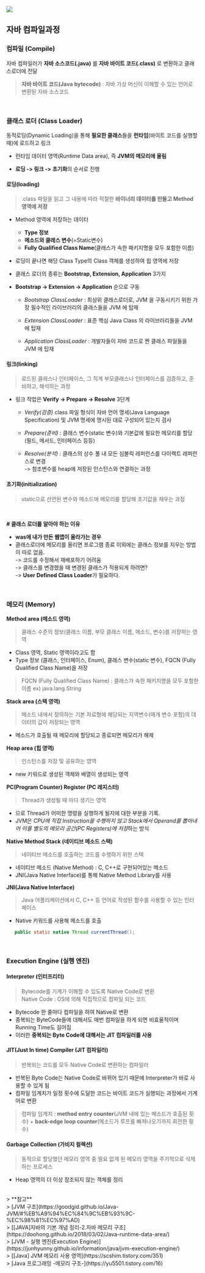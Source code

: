 ![](https://goodgid.github.io/assets/img/java/Java-JVM_1.png)
<h2>자바 컴파일과정</h2>

### 컴파일 (Compile)

자바 컴파일러가 **자바 소스코드(.java)** 를 **자바 바이트 코드(.class)** 로 변환하고 클래스로더에 전달

> **자바 바이트 코드(Java bytecode)** : 자바 가상 머신이 이해할 수 있는 언어로 변환된 자바 소스코드

<br>

### 클래스 로더 (Class Loader)

동적로딩(Dynamic Loading)을 통해 **필요한 클래스**들을 **런타임**(바이트 코드를 실행할 때)에 로드하고 링크

   - 런타임 데이터 영역(Runtime Data area), 즉 **JVM의 메모리에 올림**

   - **로딩 -> 링크 -> 초기화**의 순서로 진행


#### 로딩(loading)

> .class 파일을 읽고 그 내용에 따라 적절한 **바이너리 데이터를 만들고 Method 영역에 저장**

- Method 영역에 저장하는 데이터
  - **Type 정보**
  - **메소드와 클래스 변수**(=Static변수)
  - **Fully Qualified Class Name**(클래스가 속한 패키지명을 모두 포함한 이름)

- 로딩이 끝나면 해당 Class Type의 Class 객체를 생성하여 힙 영역에 저장
- 클래스 로더의 종류는 **Bootstrap, Extension, Application** 3가지
- **Bootstrap -> Extension -> Application** 순으로 구동

   - *Bootstrap ClassLoader*
 : 최상위 클래스로더로, JVM 을 구동시키기 위한 가장 필수적인 라이브러리의 클래스들을 JVM 에 탑재

   - *Extension ClassLoader*
 : 표준 핵심 Java Class 의 라이브러리들을 JVM 에 탑재

   - *Application ClassLoader*
 : 개발자들이 자바 코드로 짠 클래스 파일들을 JVM 에 탑재


#### 링크(linking)

> 로드된 클래스나 인터페이스, 그 직계 부모클래스나 인터페이스를 검증하고, 준비하고, 해석하는 과정

- 링크 작업은 **Verify -> Prepare -> Resolve** 3단계

   - *Verify(검증)*
class 파일 형식이 자바 언어 명세(Java Language Specification) 및 JVM 명세에 명시된 대로 구성되어 있는지 검사

   - *Prepare(준비)*
 : 클래스 변수(static 변수)와 기본값에 필요한 메모리를 할당 (필드, 메서드, 인터페이스 등등)

   - *Resolve(분석)*
 : 클래스의 상수 풀 내 모든 심볼릭 레퍼런스를 다이렉트 레퍼런스로 변경<br>
  -> 참조변수를 heap에 저장된 인스턴스와 연결하는 과정


#### 초기화(initialization)

> static으로 선언된 변수와 메소드에 메모리를 할당해 초기값을 채우는 과정

<br>

**# 클래스 로더를 알아야 하는 이유**

- **was에 내가 만든 웹앱이 올라가는 경우**
- 클래스로더에 메모리를 올리면 프로그램 종료 이외에는 클래스 정보를 지우는 방법이 따로 없음.<br>
  -> 코드를 수정해서 재배포하기 어려움 <br>
  -> 클래스를 변경했을 때 변경된 클래스가 적용되게 하려면? <br>
  -> **User Defined Class Loader**가 필요하다.

<br>

### 메모리 (Memory)

**Method area (메소드 영역)**
> 클래스 수준의 정보(클래스 이름, 부모 클래스 이름, 메소드, 변수)를 저장하는 영역
- Class 영역, Static 영역이라고도 함
- Type 정보 (클래스, 인터페이스, Enum), 클래스 변수(static 변수), FQCN (Fully Qualified Class Name)을 저장
> FQCN (Fully Qualified Class Name) : 클래스가 속한 패키지명을 모두 포함한 이름
    ex) java.lang.String

**Stack area (스택 영역)**
> 메소드 내에서 정의하는 기본 자료형에 해당되는 지역변수(매개 변수 포함)의 데이터의 값이 저장되는 영역
- 메소드가 호출될 때 메모리에 할당되고 종료되면 메모리가 해제

**Heap area (힙 영역)**
> 인스턴스를 저장 및 공유하는 영역
- new 키워드로 생성된 객체와 배열이 생성되는 영역

**PC(Program Counter) Register (PC 레지스터)**
> Thread가 생성될 때 마다 생기는 영역
- 으로 Thread가 어떠한 명령을 실행하게 될지에 대한 부분을 기록.
- JVM은 *CPU에 직접 Instruction을 수행하지 않고 Stack에서 Operand를 뽑아내어 이를 별도의 메모리 공간(PC Registers)에 저장*하는 방식

**Native Method Stack (네이티브 메소드 스택)**
> 네이티브 메소드를 호출하는 코드를 수행하기 위한 스택
- 네이티브 메소드 (Native Method) : C, C++로 구현되어있는 메소드
- JNI(Java Native Interface)를 통해 Native Method Library를 사용

**JNI(Java Native Interface)**
> Java 어플리케이션에서 C, C++ 등 언어로 작성된 함수를 사용할 수 있는 인터페이스
- Native 키워드를 사용해 메소드를 호출
```java
   public static native Thread currentThread();
```
<br>

### Execution Engine (실행 엔진)

#### Interpreter (인터프리터)
> Bytecode를 기계가 이해할 수 있도록 Native Code로 변환<br>
> Native Code : OS에 의해 직접적으로 컴파일 되는 코드

- Bytecode 한 줄마다 컴파일을 하여 Native로 변환
- 중복되는 ByteCode들에 대해서도 매번 컴파일을 하게 되면 비효율적이며 Running Time도 길어짐
- 이러한 **중복되는 Byte Code에 대해서는 JIT 컴파일러를 사용**


#### JIT(Just In time) Compiler (JIT 컴파일러)
> 반복되는 코드를 모두 Native Code로 변환하는 컴파일러

- 반복된 Byte Code는 Native Code로 바뀌어 있기 때문에 Interpreter가 바로 사용할 수 있게 됨
- 컴파일 임계치가 일정 횟수에 도달한 코드는 바이트 코드가 실행되는 과정에서 기계어로 변환
> 컴파일 임계치 : **method entry counter**(JVM 내에 있는 메소드가 호출된 횟수) + **back-edge loop counter**(메소드가 루프를 빠져나오기까지 회전한 횟수)

#### Garbage Collection (가비지 컬렉션)
> 동적으로 할당했던 메모리 영역 중 필요 없게 된 메모리 영역을 주기적으로 삭제하는 프로세스

- Heap 영역의 더 이상 참조되지 않는 객체를 정리

<br>
> **참고**<br>
> [JVM 구조](https://goodgid.github.io/Java-JVM/#%EB%A9%94%EC%84%9C%EB%93%9C-%EC%98%81%EC%97%AD)<br>
> [[JAVA]자바의 기본 개념 정리-2.자바 메모리 구조](https://doohong.github.io/2018/03/02/Java-runtime-data-area/)<br>
> [JVM - 실행 엔진(Execution Engine)](https://junhyunny.github.io/information/java/jvm-execution-engine/)<br>
> [[Java] JVM 메모리 사용 영역](https://scshim.tistory.com/351)<br>
> [Java 프로그래밍 -메모리 구조-](https://yu5501.tistory.com/16)<br>
